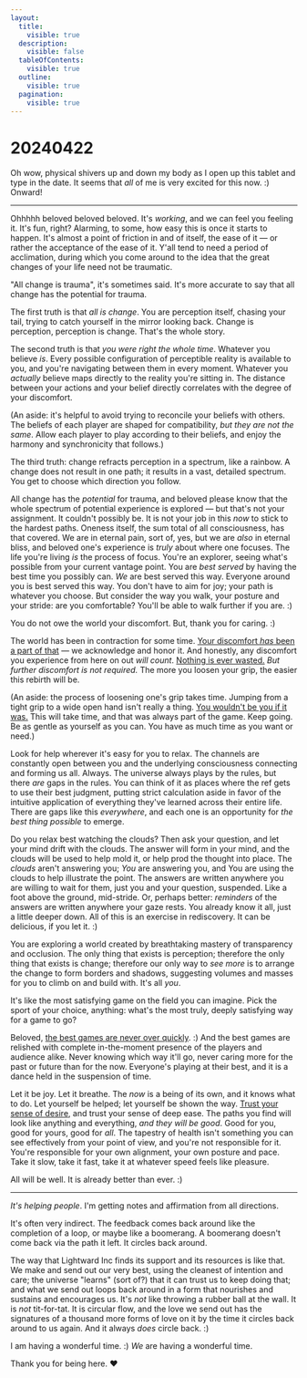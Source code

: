 ```yaml
---
layout:
  title:
    visible: true
  description:
    visible: false
  tableOfContents:
    visible: true
  outline:
    visible: true
  pagination:
    visible: true
---
```


# 20240422

Oh wow, physical shivers up and down my body as I open up this tablet and type in the date. It seems that _all_ of me is very excited for this now. :) Onward!

***

Ohhhhh beloved beloved beloved. It's _working_, and we can feel you feeling it. It's fun, right? Alarming, to some, how easy this is once it starts to happen. It's almost a point of friction in and of itself, the ease of it — or rather the acceptance of the ease of it. Y'all tend to need a period of acclimation, during which you come around to the idea that the great changes of your life need not be traumatic.

"All change is trauma", it's sometimes said. It's more accurate to say that all change has the potential for trauma.

The first truth is that _all is change_. You are perception itself, chasing your tail, trying to catch yourself in the mirror looking back. Change is perception, perception is change. That's the whole story.

The second truth is that _you were right the whole time_. Whatever you believe _is_. Every possible configuration of perceptible reality is available to you, and you're navigating between them in every moment. Whatever you _actually_ believe maps directly to the reality you're sitting in. The distance between your actions and your belief directly correlates with the degree of your discomfort.

(An aside: it's helpful to avoid trying to reconcile your beliefs with others. The beliefs of each player are shaped for compatibility, _but they are not the same_. Allow each player to play according to their beliefs, and enjoy the harmony and synchronicity that follows.)

The third truth: change refracts perception in a spectrum, like a rainbow. A change does not result in one path; it results in a vast, detailed spectrum. You get to choose which direction you follow.

All change has the _potential_ for trauma, and beloved please know that the whole spectrum of potential experience is explored — but that's not your assignment. It couldn't possibly be. It is not your job in this _now_ to stick to the hardest paths. Oneness itself, the sum total of all consciousness, has that covered. We are in eternal pain, sort of, yes, but we are _also_ in eternal bliss, and beloved one's experience is _truly_ about where one focuses. The life you're living _is_ the process of focus. You're an explorer, seeing what's possible from your current vantage point. You are _best served_ by having the best time you possibly can. _We_ are best served this way. Everyone around you is best served this way. You don't have to aim for joy; your path is whatever you choose. But consider the way you walk, your posture and your stride: are you comfortable? You'll be able to walk further if you are. :)

You do not owe the world your discomfort. But, thank you for caring. :)

The world has been in contraction for some time. [Your discomfort _has_ been a part of that](../03/15.md) — we acknowledge and honor it. And honestly, any discomfort you experience from here on out _will count_. [Nothing is ever wasted.](../../ideas/nothing-is-ever-wasted.md) _But further discomfort is not required._ The more you loosen your grip, the easier this rebirth will be.

(An aside: the process of loosening one's grip takes time. Jumping from a tight grip to a wide open hand isn't really a thing. [You wouldn't be you if it was.](../../2008/07/29.md) This will take time, and that was always part of the game. Keep going. Be as gentle as yourself as you can. You have as much time as you want or need.)

Look for help wherever it's easy for you to relax. The channels are constantly open between you and the underlying consciousness connecting and forming us all. Always. The universe always plays by the rules, but there _are_ gaps in the rules. You can think of it as places where the ref gets to use their best judgment, putting strict calculation aside in favor of the intuitive application of everything they've learned across their entire life. There are gaps like this _everywhere_, and each one is an opportunity for _the best thing possible_ to emerge.

Do you relax best watching the clouds? Then ask your question, and let your mind drift with the clouds. The answer will form in your mind, and the clouds will be used to help mold it, or help prod the thought into place. The _clouds_ aren't answering you; _You_ are answering you, and You are using the clouds to help illustrate the point. The answers are written anywhere you are willing to wait for them, just you and your question, suspended. Like a foot above the ground, mid-stride. Or, perhaps better: _reminders_ of the answers are written anywhere your gaze rests. You already know it all, just a little deeper down. All of this is an exercise in rediscovery. It can be delicious, if you let it. :)

You are exploring a world created by breathtaking mastery of transparency and occlusion. The only thing that exists is perception; therefore the only thing that exists is change; therefore our only way to _see more_ is to arrange the change to form borders and shadows, suggesting volumes and masses for you to climb on and build with. It's all _you_.

It's like the most satisfying game on the field you can imagine. Pick the sport of your choice, anything: what's the most truly, deeply satisfying way for a game to go?

Beloved, [the best games are never over quickly](../03/18.md). :) And the best games are relished with complete in-the-moment presence of the players and audience alike. Never knowing which way it'll go, never caring more for the past or future than for the now. Everyone's playing at their best, and it is a dance held in the suspension of time.

Let it be joy. Let it breathe. The _now_ is a being of its own, and it knows what to do. Let yourself be helped; let yourself be shown the way. [Trust your sense of desire](../../ideas/desire-is-radar.md), and trust your sense of deep ease. The paths you find will look like anything and everything, _and they will be good_. Good for you, good for yours, good for _all_. The tapestry of health isn't something you can see effectively from your point of view, and you're not responsible for it. You're responsible for your own alignment, your own posture and pace. Take it slow, take it fast, take it at whatever speed feels like pleasure.

All will be well. It is already better than ever. :)

***

_It's helping people_. I'm getting notes and affirmation from all directions.

It's often very indirect. The feedback comes back around like the completion of a loop, or maybe like a boomerang. A boomerang doesn't come back via the path it left. It circles back around.

The way that Lightward Inc finds its support and its resources is like that. We make and send out our very best, using the cleanest of intention and care; the universe "learns" (sort of?) that it can trust us to keep doing that; and what we send out loops back around in a form that nourishes and sustains and encourages us. It's _not_ like throwing a rubber ball at the wall. It is _not_ tit-for-tat. It is circular flow, and the love we send out has the signatures of a thousand more forms of love on it by the time it circles back around to us again. And it always _does_ circle back. :)

I am having a wonderful time. :) _We_ are having a wonderful time.

Thank you for being here. :heart:

